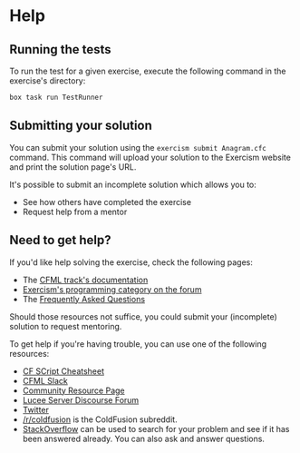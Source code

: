 # Help

## Running the tests

To run the test for a given exercise, execute the following command in the exercise's directory:

```bash
box task run TestRunner
```

## Submitting your solution

You can submit your solution using the `exercism submit Anagram.cfc` command.
This command will upload your solution to the Exercism website and print the solution page's URL.

It's possible to submit an incomplete solution which allows you to:

- See how others have completed the exercise
- Request help from a mentor

## Need to get help?

If you'd like help solving the exercise, check the following pages:

- The [CFML track's documentation](https://exercism.org/docs/tracks/cfml)
- [Exercism's programming category on the forum](https://forum.exercism.org/c/programming/5)
- The [Frequently Asked Questions](https://exercism.org/docs/using/faqs)

Should those resources not suffice, you could submit your (incomplete) solution to request mentoring.

To get help if you're having trouble, you can use one of the following resources:

- [CF SCript Cheatsheet](http://www.petefreitag.com/cheatsheets/coldfusion/cfscript/)
- [CFML Slack](https://cfml-slack.herokuapp.com/)
- [Community Resource Page](http://carehart.org/cf411/)
- [Lucee Server Discourse Forum](https://dev.lucee.org/)
- [Twitter](https://twitter.com/search?q=coldfusion&src=typd)
- [/r/coldfusion](https://www.reddit.com/r/coldfusion/) is the ColdFusion subreddit.
- [StackOverflow](http://stackoverflow.com/questions/tagged/coldfusion) can be used to search for your problem and see if it has been answered already. You can also ask and answer questions.
